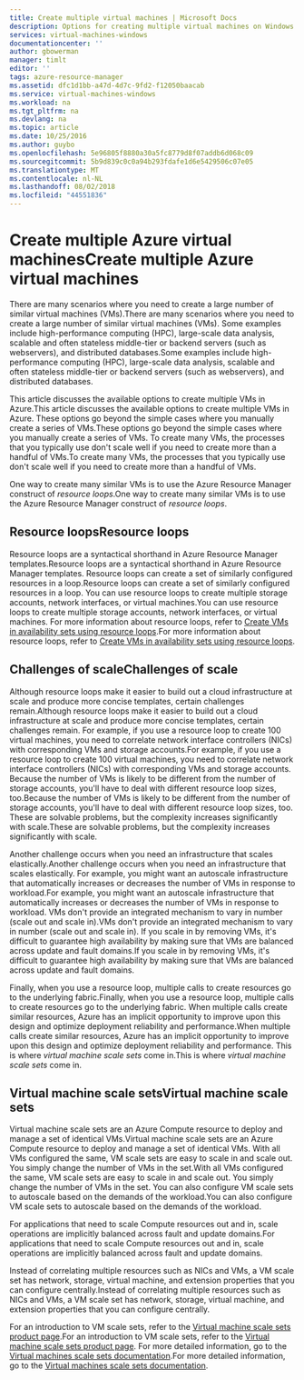 ```yaml
---
title: Create multiple virtual machines | Microsoft Docs
description: Options for creating multiple virtual machines on Windows
services: virtual-machines-windows
documentationcenter: ''
author: gbowerman
manager: timlt
editor: ''
tags: azure-resource-manager
ms.assetid: dfc1d1bb-a47d-4d7c-9fd2-f12050baacab
ms.service: virtual-machines-windows
ms.workload: na
ms.tgt_pltfrm: na
ms.devlang: na
ms.topic: article
ms.date: 10/25/2016
ms.author: guybo
ms.openlocfilehash: 5e96805f8880a30a5fc8779d8f07addb6d068c09
ms.sourcegitcommit: 5b9d839c0c0a94b293fdafe1d6e5429506c07e05
ms.translationtype: MT
ms.contentlocale: nl-NL
ms.lasthandoff: 08/02/2018
ms.locfileid: "44551836"
---
```

# <a name="create-multiple-azure-virtual-machines"></a><span data-ttu-id="f052c-103">Create multiple Azure virtual machines</span><span class="sxs-lookup"><span data-stu-id="f052c-103">Create multiple Azure virtual machines</span></span>
<span data-ttu-id="f052c-104">There are many scenarios where you need to create a large number of similar virtual machines (VMs).</span><span class="sxs-lookup"><span data-stu-id="f052c-104">There are many scenarios where you need to create a large number of similar virtual machines (VMs).</span></span> <span data-ttu-id="f052c-105">Some examples include high-performance computing (HPC), large-scale data analysis, scalable and often stateless middle-tier or backend servers (such as webservers), and distributed databases.</span><span class="sxs-lookup"><span data-stu-id="f052c-105">Some examples include high-performance computing (HPC), large-scale data analysis, scalable and often stateless middle-tier or backend servers (such as webservers), and distributed databases.</span></span>

<span data-ttu-id="f052c-106">This article discusses the available options to create multiple VMs in Azure.</span><span class="sxs-lookup"><span data-stu-id="f052c-106">This article discusses the available options to create multiple VMs in Azure.</span></span> <span data-ttu-id="f052c-107">These options go beyond the simple cases where you manually create a series of VMs.</span><span class="sxs-lookup"><span data-stu-id="f052c-107">These options go beyond the simple cases where you manually create a series of VMs.</span></span> <span data-ttu-id="f052c-108">To create many VMs, the processes that you typically use don't scale well if you need to create more than a handful of VMs.</span><span class="sxs-lookup"><span data-stu-id="f052c-108">To create many VMs, the processes that you typically use don't scale well if you need to create more than a handful of VMs.</span></span>

<span data-ttu-id="f052c-109">One way to create many similar VMs is to use the Azure Resource Manager construct of *resource loops*.</span><span class="sxs-lookup"><span data-stu-id="f052c-109">One way to create many similar VMs is to use the Azure Resource Manager construct of *resource loops*.</span></span>

## <a name="resource-loops"></a><span data-ttu-id="f052c-110">Resource loops</span><span class="sxs-lookup"><span data-stu-id="f052c-110">Resource loops</span></span>
<span data-ttu-id="f052c-111">Resource loops are a syntactical shorthand in Azure Resource Manager templates.</span><span class="sxs-lookup"><span data-stu-id="f052c-111">Resource loops are a syntactical shorthand in Azure Resource Manager templates.</span></span> <span data-ttu-id="f052c-112">Resource loops can create a set of similarly configured resources in a loop.</span><span class="sxs-lookup"><span data-stu-id="f052c-112">Resource loops can create a set of similarly configured resources in a loop.</span></span> <span data-ttu-id="f052c-113">You can use resource loops to create multiple storage accounts, network interfaces, or virtual machines.</span><span class="sxs-lookup"><span data-stu-id="f052c-113">You can use resource loops to create multiple storage accounts, network interfaces, or virtual machines.</span></span> <span data-ttu-id="f052c-114">For more information about resource loops, refer to [Create VMs in availability sets using resource loops](https://azure.microsoft.com/documentation/templates/201-vm-copy-index-loops/).</span><span class="sxs-lookup"><span data-stu-id="f052c-114">For more information about resource loops, refer to [Create VMs in availability sets using resource loops](https://azure.microsoft.com/documentation/templates/201-vm-copy-index-loops/).</span></span>

## <a name="challenges-of-scale"></a><span data-ttu-id="f052c-115">Challenges of scale</span><span class="sxs-lookup"><span data-stu-id="f052c-115">Challenges of scale</span></span>
<span data-ttu-id="f052c-116">Although resource loops make it easier to build out a cloud infrastructure at scale and produce more concise templates, certain challenges remain.</span><span class="sxs-lookup"><span data-stu-id="f052c-116">Although resource loops make it easier to build out a cloud infrastructure at scale and produce more concise templates, certain challenges remain.</span></span> <span data-ttu-id="f052c-117">For example, if you use a resource loop to create 100 virtual machines, you need to correlate network interface controllers (NICs) with corresponding VMs and storage accounts.</span><span class="sxs-lookup"><span data-stu-id="f052c-117">For example, if you use a resource loop to create 100 virtual machines, you need to correlate network interface controllers (NICs) with corresponding VMs and storage accounts.</span></span> <span data-ttu-id="f052c-118">Because the number of VMs is likely to be different from the number of storage accounts, you'll have to deal with different resource loop sizes, too.</span><span class="sxs-lookup"><span data-stu-id="f052c-118">Because the number of VMs is likely to be different from the number of storage accounts, you'll have to deal with different resource loop sizes, too.</span></span> <span data-ttu-id="f052c-119">These are solvable problems, but the complexity increases significantly with scale.</span><span class="sxs-lookup"><span data-stu-id="f052c-119">These are solvable problems, but the complexity increases significantly with scale.</span></span>

<span data-ttu-id="f052c-120">Another challenge occurs when you need an infrastructure that scales elastically.</span><span class="sxs-lookup"><span data-stu-id="f052c-120">Another challenge occurs when you need an infrastructure that scales elastically.</span></span> <span data-ttu-id="f052c-121">For example, you might want an autoscale infrastructure that automatically increases or decreases the number of VMs in response to workload.</span><span class="sxs-lookup"><span data-stu-id="f052c-121">For example, you might want an autoscale infrastructure that automatically increases or decreases the number of VMs in response to workload.</span></span> <span data-ttu-id="f052c-122">VMs don't provide an integrated mechanism to vary in number (scale out and scale in).</span><span class="sxs-lookup"><span data-stu-id="f052c-122">VMs don't provide an integrated mechanism to vary in number (scale out and scale in).</span></span> <span data-ttu-id="f052c-123">If you scale in by removing VMs, it's difficult to guarantee high availability by making sure that VMs are balanced across update and fault domains.</span><span class="sxs-lookup"><span data-stu-id="f052c-123">If you scale in by removing VMs, it's difficult to guarantee high availability by making sure that VMs are balanced across update and fault domains.</span></span>

<span data-ttu-id="f052c-124">Finally, when you use a resource loop, multiple calls to create resources go to the underlying fabric.</span><span class="sxs-lookup"><span data-stu-id="f052c-124">Finally, when you use a resource loop, multiple calls to create resources go to the underlying fabric.</span></span> <span data-ttu-id="f052c-125">When multiple calls create similar resources, Azure has an implicit opportunity to improve upon this design and optimize deployment reliability and performance.</span><span class="sxs-lookup"><span data-stu-id="f052c-125">When multiple calls create similar resources, Azure has an implicit opportunity to improve upon this design and optimize deployment reliability and performance.</span></span> <span data-ttu-id="f052c-126">This is where *virtual machine scale sets* come in.</span><span class="sxs-lookup"><span data-stu-id="f052c-126">This is where *virtual machine scale sets* come in.</span></span>

## <a name="virtual-machine-scale-sets"></a><span data-ttu-id="f052c-127">Virtual machine scale sets</span><span class="sxs-lookup"><span data-stu-id="f052c-127">Virtual machine scale sets</span></span>
<span data-ttu-id="f052c-128">Virtual machine scale sets are an Azure Compute resource to deploy and manage a set of identical VMs.</span><span class="sxs-lookup"><span data-stu-id="f052c-128">Virtual machine scale sets are an Azure Compute resource to deploy and manage a set of identical VMs.</span></span> <span data-ttu-id="f052c-129">With all VMs configured the same, VM scale sets are easy to scale in and scale out. You simply change the number of VMs in the set.</span><span class="sxs-lookup"><span data-stu-id="f052c-129">With all VMs configured the same, VM scale sets are easy to scale in and scale out. You simply change the number of VMs in the set.</span></span> <span data-ttu-id="f052c-130">You can also configure VM scale sets to autoscale based on the demands of the workload.</span><span class="sxs-lookup"><span data-stu-id="f052c-130">You can also configure VM scale sets to autoscale based on the demands of the workload.</span></span>

<span data-ttu-id="f052c-131">For applications that need to scale Compute resources out and in, scale operations are implicitly balanced across fault and update domains.</span><span class="sxs-lookup"><span data-stu-id="f052c-131">For applications that need to scale Compute resources out and in, scale operations are implicitly balanced across fault and update domains.</span></span>

<span data-ttu-id="f052c-132">Instead of correlating multiple resources such as NICs and VMs, a VM scale set has network, storage, virtual machine, and extension properties that you can configure centrally.</span><span class="sxs-lookup"><span data-stu-id="f052c-132">Instead of correlating multiple resources such as NICs and VMs, a VM scale set has network, storage, virtual machine, and extension properties that you can configure centrally.</span></span>

<span data-ttu-id="f052c-133">For an introduction to VM scale sets, refer to the [Virtual machine scale sets product page](https://azure.microsoft.com/services/virtual-machine-scale-sets/).</span><span class="sxs-lookup"><span data-stu-id="f052c-133">For an introduction to VM scale sets, refer to the [Virtual machine scale sets product page](https://azure.microsoft.com/services/virtual-machine-scale-sets/).</span></span> <span data-ttu-id="f052c-134">For more detailed information, go to the [Virtual machines scale sets documentation](https://azure.microsoft.com/documentation/services/virtual-machine-scale-sets/).</span><span class="sxs-lookup"><span data-stu-id="f052c-134">For more detailed information, go to the [Virtual machines scale sets documentation](https://azure.microsoft.com/documentation/services/virtual-machine-scale-sets/).</span></span>

